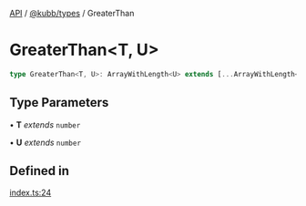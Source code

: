 [API](../../../packages.md) / [@kubb/types](../index.md) / GreaterThan

# GreaterThan\<T, U\>

```ts
type GreaterThan<T, U>: ArrayWithLength<U> extends [...ArrayWithLength<T>, ...(infer _)] ? false : true;
```

## Type Parameters

• **T** *extends* `number`

• **U** *extends* `number`

## Defined in

[index.ts:24](https://github.com/kubb-project/kubb/blob/ff80665146ae086e044807d0072fda660e72e1fd/packages/types/src/index.ts#L24)

